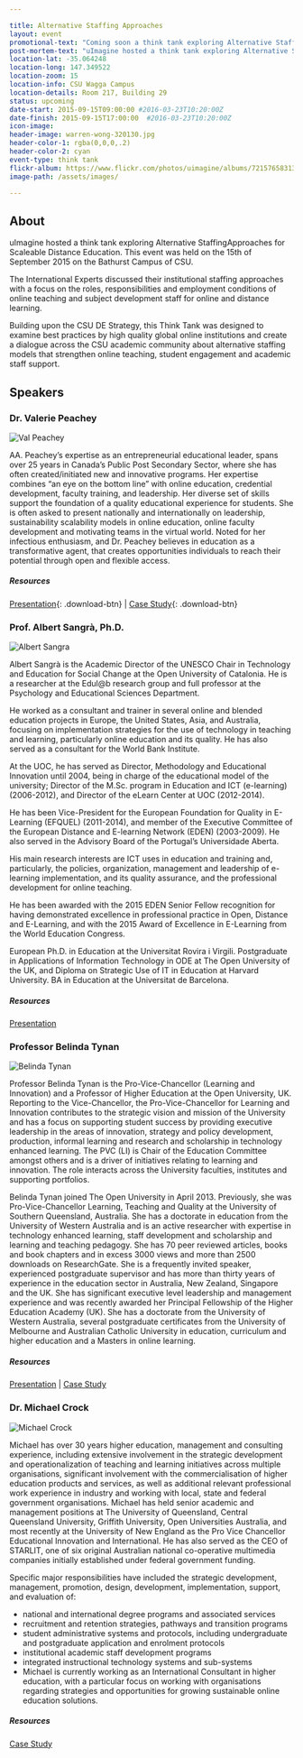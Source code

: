 ```yaml
---

title: Alternative Staffing Approaches
layout: event
promotional-text: "Coming soon a think tank exploring Alternative Staffing Approaches for Scaleable Distance Education."
post-mortem-text: "uImagine hosted a think tank exploring Alternative Staffing Approaches for Scaleable Distance Education."
location-lat: -35.064248
location-long: 147.349522
location-zoom: 15
location-info: CSU Wagga Campus
location-details: Room 217, Building 29
status: upcoming
date-start: 2015-09-15T09:00:00 #2016-03-23T10:20:00Z
date-finish: 2015-09-15T17:00:00  #2016-03-23T10:20:00Z
icon-image:
header-image: warren-wong-320130.jpg
header-color-1: rgba(0,0,0,.2)
header-color-2: cyan
event-type: think tank
flickr-album: https://www.flickr.com/photos/uimagine/albums/72157658313869110
image-path: /assets/images/

---
```


## About

uImagine hosted a think tank exploring Alternative StaffingApproaches for Scaleable Distance Education. This event was held on the 15th of September 2015 on the Bathurst Campus of CSU.

The International Experts discussed their institutional staffing approaches with a focus on the roles, responsibilities and employment conditions of online teaching and subject development staff for online and distance learning.

Building upon the CSU DE Strategy, this Think Tank was designed to examine best practices by high quality global online institutions and create a dialogue across the CSU academic community about alternative staffing models that strengthen online teaching, student engagement and academic staff support.

## Speakers

### Dr. Valerie Peachey


![Val Peachey](Val-Peachey.jpg)

  AA. Peachey’s expertise as an entrepreneurial educational leader, spans over 25 years in Canada’s Public Post Secondary Sector, where she has often created/initiated new and innovative programs. Her expertise combines “an eye on the bottom line” with online education, credential development, faculty training, and leadership. Her diverse set of skills support the foundation of a quality educational experience for students. She is often asked to present nationally and internationally on leadership, sustainability scalability models in online education, online faculty development and motivating teams in the virtual world. Noted for her infectious enthusiasm, and Dr. Peachey believes in education as a transformative agent, that creates opportunities individuals to reach their potential through open and flexible access.

##### Resources

[Presentation](Val-Peachey-Presentation.pdf){: .download-btn} | [Case Study](Val-Peachey-Case.pdf){: .download-btn}

### Prof. Albert Sangrà, Ph.D.

![Albert Sangra](Albert-Sangra.jpg)

Albert Sangrà is the Academic Director of the UNESCO Chair in Technology and Education for Social Change at the Open University of Catalonia. He is a researcher at the Edul@b research group and full professor at the Psychology and Educational Sciences Department.

He worked as a consultant and trainer in several online and blended education projects in Europe, the United States, Asia, and Australia, focusing on implementation strategies for the use of technology in teaching and learning, particularly online education and its quality. He has also served as a consultant for the World Bank Institute.

At the UOC, he has served as Director, Methodology and Educational Innovation until 2004, being in charge of the educational model of the university; Director of the M.Sc. program in Education and ICT (e-learning) (2006-2012), and Director of the eLearn Center at UOC (2012-2014).

He has been Vice-President for the European Foundation for Quality in E-Learning (EFQUEL) (2011-2014), and member of the Executive Committee of the European Distance and E-learning Network (EDEN) (2003-2009). He also served in the Advisory Board of the Portugal’s Universidade Aberta.

His main research interests are ICT uses in education and training and, particularly, the policies, organization, management and leadership of e-learning implementation, and its quality assurance, and the professional development for online teaching.

He has been awarded with the 2015 EDEN Senior Fellow recognition for having demonstrated excellence in professional practice in Open, Distance and E-Learning, and with the 2015 Award of Excellence in E-Learning from the World Education Congress.

European Ph.D. in Education at the Universitat Rovira i Virgili. Postgraduate in Applications of Information Technology in ODE at The Open University of the UK, and Diploma on Strategic Use of IT in Education at Harvard University. BA in Education at the Universitat de Barcelona.

##### Resources

[Presentation](Albert-Sangra-Presentation.pdf)


### Professor Belinda Tynan

![Belinda Tynan](Belinda-Tynan.jpg)

Professor Belinda Tynan is the Pro-Vice-Chancellor (Learning and Innovation) and a Professor of Higher Education at the Open University, UK. Reporting to the Vice-Chancellor, the Pro-Vice-Chancellor for Learning and Innovation contributes to the strategic vision and mission of the University and has a focus on supporting student success by providing executive leadership in the areas of innovation, strategy and policy development, production, informal learning and research and scholarship in technology enhanced learning. The PVC (LI) is Chair of the Education Committee amongst others and is a driver of initiatives relating to learning and innovation. The role interacts across the University faculties, institutes and supporting portfolios.

Belinda Tynan joined The Open University in April 2013. Previously, she was Pro-Vice-Chancellor Learning, Teaching and Quality at the University of Southern Queensland, Australia. She has a doctorate in education from the University of Western Australia and is an active researcher with expertise in technology enhanced learning, staff development and scholarship and learning and teaching pedagogy. She has 70 peer reviewed articles, books and book chapters and in excess 3000 views and more than 2500 downloads on ResearchGate. She is a frequently invited speaker, experienced postgraduate supervisor and has more than thirty years of experience in the education sector in Australia, New Zealand, Singapore and the UK. She has significant executive level leadership and management experience and was recently awarded her Principal Fellowship of the Higher Education Academy (UK). She has a doctorate from the University of Western Australia, several postgraduate certificates from the University of Melbourne and Australian Catholic University in education, curriculum and higher education and a Masters in online learning.

##### Resources

[Presentation](Belinda-Tynan-Presentation.pdf) | [Case Study](Belinda-Tynan-case.pdf)


### Dr. Michael Crock

![Michael Crock](Michael-Crock.jpg)

Michael has over 30 years higher education, management and consulting experience, including extensive involvement in the strategic development and operationalization of teaching and learning initiatives across multiple organisations, significant involvement with the commercialisation of higher education products and services, as well as additional relevant professional work experience in industry and working with local, state and federal government organisations. Michael has held senior academic and management positions at The University of Queensland, Central Queensland University, Griffith University, Open Universities Australia, and most recently at the University of New England as the Pro Vice Chancellor Educational Innovation and International. He has also served as the CEO of STARLIT, one of six original Australian national co-operative multimedia companies initially established under federal government funding.

Specific major responsibilities have included the strategic development, management, promotion, design, development, implementation, support, and evaluation of:

* national and international degree programs and associated services
* recruitment and retention strategies, pathways and transition programs
* student administrative systems and protocols, including undergraduate and postgraduate application and enrolment protocols
* institutional academic staff development programs
* integrated instructional technology systems and sub-systems
* Michael is currently working as an International Consultant in higher education, with a particular focus on working with organisations regarding strategies and opportunities for growing sustainable online education solutions.

##### Resources

[Case Study](Michael-Crock-case.pdf)
